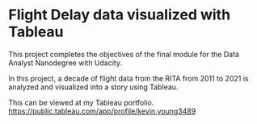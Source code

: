 # Flight Delay data visualized with Tableau

This project completes the objectives of the final module for the Data Analyst Nanodegree with Udacity.

In this project, a decade of flight data from the RITA from 2011 to 2021 is analyzed and visualized into a story using Tableau.

This can be viewed at my Tableau portfolio. https://public.tableau.com/app/profile/kevin.young3489
